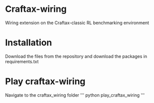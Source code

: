 # Craftax-wiring
 Wiring extension on the Craftax-classic RL benchmarking environment

# Installation
Download the files from the repository and download the packages in requirements.txt

# Play craftax-wiring
Navigate to the craftax_wiring folder
'''
python play_craftax_wiring
'''
